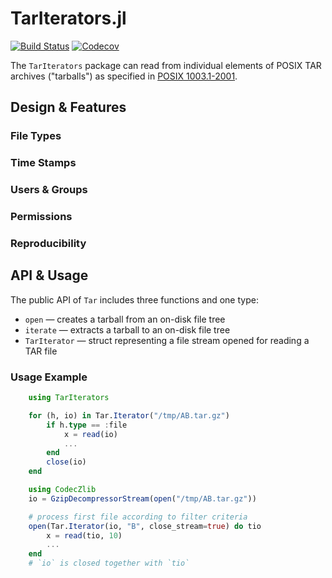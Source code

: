 # TarIterators.jl

[![Build Status](https://travis-ci.org/JuliaLang/TarIterators.jl.svg?branch=master)](https://travis-ci.org/JuliaLang/TarIterators.jl)
[![Codecov](https://codecov.io/gh/JuliaLang/TarIterators.jl/branch/master/graph/badge.svg)](https://codecov.io/gh/JuliaLang/TarIterators.jl)

The `TarIterators` package can read from individual elements of POSIX TAR archives ("tarballs") as specified in [POSIX 1003.1-2001](https://pubs.opengroup.org/onlinepubs/9699919799/utilities/pax.html).

## Design & Features

### File Types

### Time Stamps

### Users & Groups

### Permissions

### Reproducibility

## API & Usage

The public API of `Tar` includes three functions and one type:

* `open` — creates a tarball from an on-disk file tree
* `iterate` — extracts a tarball to an on-disk file tree
* `TarIterator` — struct representing a file stream opened for reading a TAR file  

### Usage Example

```julia
    using TarIterators

    for (h, io) in Tar.Iterator("/tmp/AB.tar.gz")
        if h.type == :file
            x = read(io)
            ...
        end
        close(io)
    end

    using CodecZlib
    io = GzipDecompressorStream(open("/tmp/AB.tar.gz"))

    # process first file according to filter criteria
    open(Tar.Iterator(io, "B", close_stream=true) do tio
        x = read(tio, 10)
        ...
    end
    # `io` is closed together with `tio`

```
<!-- BEGIN: copied from inline doc strings -->

<!-- END: copied from inline doc strings -->
